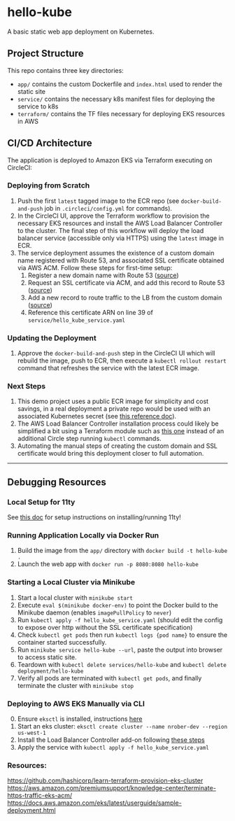 # hello-kube
A basic static web app deployment on Kubernetes.

## Project Structure
This repo contains three key directories:
- `app/` contains the custom Dockerfile and `index.html` used to render the static site
- `service/` contains the necessary k8s manifest files for deploying the service to k8s
- `terraform/` contains the TF files necessary for deploying EKS resources in AWS

## CI/CD Architecture
The application is deployed to Amazon EKS via Terraform executing on CircleCI:

### Deploying from Scratch
1. Push the first `latest` tagged image to the ECR repo (see `docker-build-and-push` job in `.circleci/config.yml` for commands).
2. In the CircleCI UI, approve the Terraform workflow to provision the necessary EKS resources and install the AWS Load Balancer Controller to the cluster. 
The final step of this workflow will deploy the load balancer service (accessible only via HTTPS) using the `latest` image in ECR.
3. The service deployment assumes the existence of a custom domain name registered with Route 53, and associated SSL certificate obtained via AWS ACM.
Follow these steps for first-time setup:
    1. Register a new domain name with Route 53 ([source](https://docs.aws.amazon.com/Route53/latest/DeveloperGuide/domain-register.html))
    2. Request an SSL certificate via ACM, and add this record to Route 53 ([source](https://docs.aws.amazon.com/acm/latest/userguide/gs-acm-request-public.html))
    3. Add a new record to route traffic to the LB from the custom domain ([source](https://docs.aws.amazon.com/Route53/latest/DeveloperGuide/routing-to-elb-load-balancer.html))
    4. Reference this certificate ARN on line 39 of `service/hello_kube_service.yaml`

### Updating the Deployment
1. Approve the `docker-build-and-push` step in the CircleCI UI which will rebuild the image, push to ECR, then execute a `kubectl rollout restart` command that refreshes the service with the latest ECR image.

### Next Steps
1. This demo project uses a public ECR image for simplicity and cost savings, in a real deployment a private repo would be used with an associated Kubernetes secret (see [this reference doc](https://medium.com/clarusway/how-to-use-images-from-a-private-container-registry-for-kubernetes-aws-ecr-hosted-private-13a759e2c4ea)).
2. The AWS Load Balancer Controller installation process could likely be simplified a bit using a Terraform module such as [this one](https://registry.terraform.io/modules/Young-ook/eks/aws/latest/examples/lb)  instead of an additional Circle step running `kubectl` commands.
3. Automating the manual steps of creating the custom domain and SSL certificate would bring this deployment closer to full automation.

---
## Debugging Resources
### Local Setup for 11ty
See [this doc](https://www.11ty.dev/docs/getting-started/) for setup instructions on installing/running 11ty!

### Running Application Locally via Docker Run
1. Build the image from the `app/` directory with `docker build -t hello-kube .`
2. Launch the web app with `docker run -p 8080:8080 hello-kube`

### Starting a Local Cluster via Minikube
1. Start a local cluster with `minikube start`
2. Execute `eval $(minikube docker-env)` to point the Docker build to the Minikube daemon (enables `imagePullPolicy` to `never`)
3. Run `kubectl apply -f hello_kube_service.yaml` (should edit the config to expose over http without the SSL certificate specification)
4. Check `kubectl get pods` then run `kubectl logs {pod name}` to ensure the container started successfully.
5. Run `minikube service hello-kube --url`, paste the output into browser to access static site.
6. Teardown with `kubectl delete services/hello-kube` and `kubectl delete deployment/hello-kube`
7. Verify all pods are terminated with `kubectl get pods`, and finally terminate the cluster with `minikube stop`

### Deploying to AWS EKS Manually via CLI
0. Ensure `eksctl` is installed, instructions [here](https://docs.aws.amazon.com/eks/latest/userguide/eksctl.html)
1. Start an eks cluster: `eksctl create cluster --name nrober-dev --region us-west-1`
2. Install the Load Balancer Controller add-on following [these steps](https://docs.aws.amazon.com/eks/latest/userguide/aws-load-balancer-controller.html)
3. Apply the service with `kubectl apply -f hello_kube_service.yaml`

### Resources:
https://github.com/hashicorp/learn-terraform-provision-eks-cluster
https://aws.amazon.com/premiumsupport/knowledge-center/terminate-https-traffic-eks-acm/
https://docs.aws.amazon.com/eks/latest/userguide/sample-deployment.html